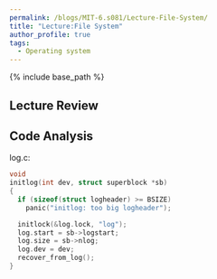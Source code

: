 ```yaml
---
permalink: /blogs/MIT-6.s081/Lecture-File-System/
title: "Lecture:File System"
author_profile: true
tags:
  - Operating system
---
```


{% include base_path %}


## Lecture Review

## Code Analysis

log.c:
``` c
void
initlog(int dev, struct superblock *sb)
{
  if (sizeof(struct logheader) >= BSIZE)
    panic("initlog: too big logheader");

  initlock(&log.lock, "log");
  log.start = sb->logstart;
  log.size = sb->nlog;
  log.dev = dev;
  recover_from_log();
}
```
